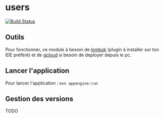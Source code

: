 # users

[![Build Status](https://travis-ci.com/Noice-Team/users.svg?branch=master)](https://travis-ci.com/Noice-Team/users.svg?branch=master)


## Outils

Pour fonctionner, ce module à besoin de [lombok](https://projectlombok.org/) (plugin à installer sur ton IDE préféré) et de [gcloud](https://cloud.google.com/sdk/docs/downloads-interactive) si besoin de deployer depuis le pc.

## Lancer l'application

Pour lancer l'application : `mvn appengine:run`

## Gestion des versions

TODO
